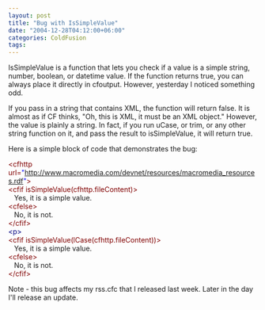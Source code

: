 ```yaml
---
layout: post
title: "Bug with IsSimpleValue"
date: "2004-12-28T04:12:00+06:00"
categories: ColdFusion 
tags: 
---
```


IsSimpleValue is a function that lets you check if a value is a simple string, number, boolean, or datetime value. If the function returns true, you can always place it directly in cfoutput. However, yesterday I noticed something odd.

If you pass in a string that contains XML, the function will return false. It is almost as if CF thinks, "Oh, this is XML, it must be an XML object." However, the value is plainly a string. In fact, if you run uCase, or trim, or any other string function on it, and pass the result to isSimpleValue, it will return true. 

Here is a simple block of code that demonstrates the bug:

<div class="code"><FONT COLOR=MAROON>&lt;cfhttp url=<FONT COLOR=BLUE>"<A TARGET="_blank" HREF="http://www.macromedia.com/devnet/resources/macromedia_resources.rdf">http://www.macromedia.com/devnet/resources/macromedia_resources.rdf</A>"</FONT>&gt;</FONT><br>
<FONT COLOR=MAROON>&lt;cfif isSimpleValue(cfhttp.fileContent)&gt;</FONT><br>
&nbsp;&nbsp;&nbsp;Yes, it is a simple value.<br>
<FONT COLOR=MAROON>&lt;cfelse&gt;</FONT><br>
&nbsp;&nbsp;&nbsp;No, it is not.<br>
<FONT COLOR=MAROON>&lt;/cfif&gt;</FONT><br>
<FONT COLOR=NAVY>&lt;p&gt;</FONT><br>
<FONT COLOR=MAROON>&lt;cfif isSimpleValue(lCase(cfhttp.fileContent))&gt;</FONT><br>
&nbsp;&nbsp;&nbsp;Yes, it is a simple value.<br>
<FONT COLOR=MAROON>&lt;cfelse&gt;</FONT><br>
&nbsp;&nbsp;&nbsp;No, it is not.<br>
<FONT COLOR=MAROON>&lt;/cfif&gt;</FONT></div>

Note - this bug affects my rss.cfc that I released last week. Later in the day I'll release an update.